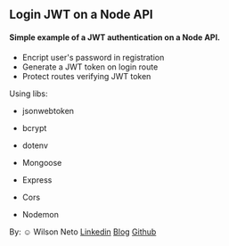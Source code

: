 ## Login JWT on a Node API
#### Simple example of a JWT authentication on a Node API.

- Encript user's password in registration
- Generate a JWT token on login route
- Protect routes verifying JWT token

Using libs:

- jsonwebtoken
- bcrypt

- dotenv
- Mongoose
- Express
- Cors
- Nodemon



By: :relaxed: Wilson Neto
[Linkedin](https://linkedin.com/in/wilsonnetobr/)
[Blog](http://wilsonneto.com.br)
[Github](https://github.com/wilsonneto-dev)
